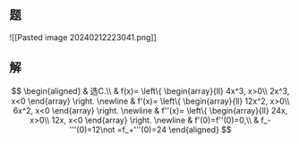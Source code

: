 ## 题
![[Pasted image 20240212223041.png]]

## 解
$$
\begin{aligned}
	& 选C.\\
	&
	f(x)=
	\left\{
	\begin{array}{ll}
	4x^3, x>0\\
	2x^3, x<0
	\end{array}
	\right.
	\newline
	&
	f'(x)=
	\left\{
	\begin{array}{ll}
	12x^2, x>0\\
	6x^2, x<0
	\end{array}
	\right.
	\newline
	&
	f''(x)=
	\left\{
	\begin{array}{ll}
	24x, x>0\\
	12x, x<0
	\end{array}
	\right.
	\newline
	& f'(0)=f''(0)=0,\\
	& f_-'''(0)=12\not =f_+'''(0)=24
\end{aligned}
$$
